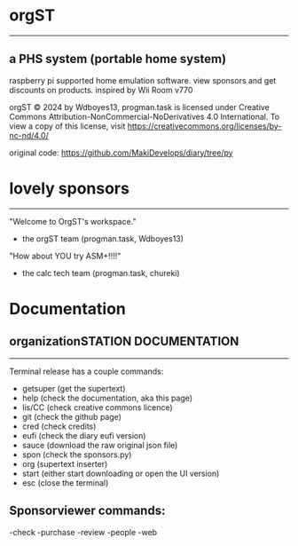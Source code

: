 # orgST
-- -- -- --
a PHS system (portable home system)
-
raspberry pi supported home emulation software.
view sponsors and get discounts on products.
inspired by Wii Room v770

orgST © 2024 by Wdboyes13, progman.task is licensed under Creative Commons Attribution-NonCommercial-NoDerivatives 4.0 International. 
To view a copy of this license, visit https://creativecommons.org/licenses/by-nc-nd/4.0/

original code: https://github.com/MakiDevelops/diary/tree/py

# lovely sponsors
-- -- -- -- -- -- --

"Welcome to OrgST's workspace."
- the orgST team
(progman.task, Wdboyes13)

"How about YOU try ASM+!!!!"
- the calc tech team
(progman.task, chureki)

# Documentation
## organizationSTATION DOCUMENTATION
-------------------
Terminal release has a couple commands:
- getsuper (get the supertext)
- help (check the documentation, aka this page)
- lis/CC (check creative commons licence)
- git (check the github page)
- cred (check credits)
- eufi (check the diary eufi version)
- sauce (download the raw original json file)
- spon (check the sponsors.py)
- org (supertext inserter)
- start (either start downloading or open the UI version)
- esc (close the terminal)

## Sponsorviewer commands:
-check
-purchase
-review
-people
-web
